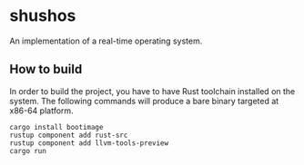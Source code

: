 # shushos
An implementation of a real-time operating system.

## How to build
In order to build the project, you have to have Rust toolchain installed on the system. The following commands will produce a bare binary targeted at x86-64 platform.

```shell
cargo install bootimage
rustup component add rust-src
rustup component add llvm-tools-preview
cargo run
```
